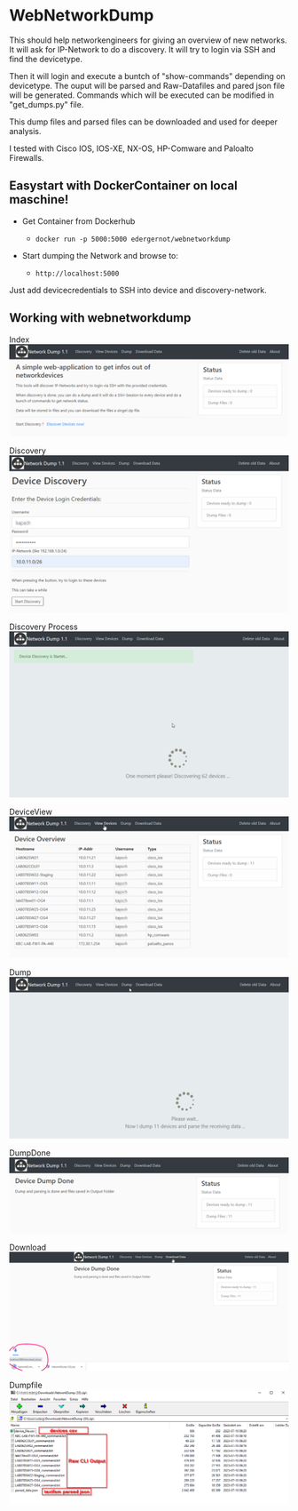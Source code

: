 # WebNetworkDump
This should help networkengineers for giving an overview of new networks. It will ask for IP-Network to do a discovery. It will try to login via SSH and find the devicetype.

Then it will login and execute a buntch of "show-commands" depending on devicetype. The ouput will be parsed and Raw-Datafiles and pared json file will be generated. Commands which will be executed can be modified in "get_dumps.py" file. 

This dump files and parsed files can be downloaded and used for deeper analysis.

I tested with Cisco IOS, IOS-XE, NX-OS, HP-Comware and Paloalto Firewalls.
## Easystart with DockerContainer on local maschine!

- Get Container from Dockerhub
  - ```docker run -p 5000:5000 edergernot/webnetworkdump```

- Start dumping the Network and browse to:
  - ```http://localhost:5000```

Just add devicecredentials to SSH into device and discovery-network.

## Working with webnetworkdump

Index
![Index](images/index.png)

Discovery
![Discovery](images/Discovery.png)

Discovery Process
![Discovery Process](images/Discovery-Process.png)

DeviceView
![Device View](images/Device-View.png)

Dump
![Dump](images/Dumping.png)

DumpDone
![Dump Done](images/Dump_done.png)

Download
![Download](images/Download.png)

Dumpfile
![Dumpfile](images/Zipfile.png)